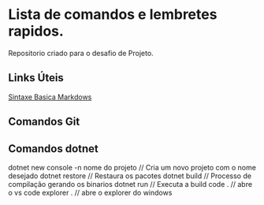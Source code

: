 # Lista de comandos e lembretes rapidos.
Repositorio criado para o desafio de Projeto.

## Links Úteis
[Sintaxe Basica Markdows](https://www.markdownguide.org/basic-syntax/)



## Comandos Git


## Comandos dotnet

dotnet new console -n nome do projeto   // Cria um novo projeto com o nome desejado
dotnet restore                          // Restaura os pacotes
dotnet build                            // Processo de compilação gerando os binarios
dotnet run                              // Executa a build
code .                                  // abre o vs code
explorer .                              // abre o explorer do windows


